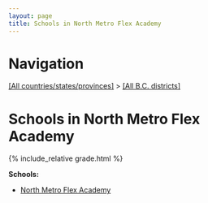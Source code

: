 ```yaml
---
layout: page
title: Schools in North Metro Flex Academy
---
```

# Navigation

[[All countries/states/provinces]](../..) > [[All B.C. districts]](..)

# Schools in North Metro Flex Academy

{% include_relative grade.html %}

**Schools:**

- [North Metro Flex Academy](North_Metro_Flex_Academy.md)

